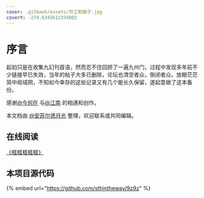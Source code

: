 ```yaml
---
cover: .gitbook/assets/共工和猴子.jpg
coverY: -274.6343612334802
---
```


# 序言

起初只是在收集九幻刊首语，然而忍不住回顾了一遍九州门，过程中发现多年前不少链接早已失效，当年的帖子大多已删除，论坛也清空者众，倒闭者众。放眼茫茫简中局域网，不知如今幸存的这些记录又有几个能长久保留，遂起意做了这本备份。

感谢[@今何在](https://www.weibo.com/jhz) 与[@江南](https://weibo.com/jiangnan) 的相遇和创作。

本文档由 [@安菲尔德月光](https://weibo.com/u/7520377489) 整理，欢迎联系或共同编辑。

## 在线阅读

[《框框框框框》](https://9z9z.gitbook.io/kuang-kuang-kuang-kuang-kuang/)

## 本项目源代码

{% embed url="https://github.com/sthintheway/9z9z" %}

